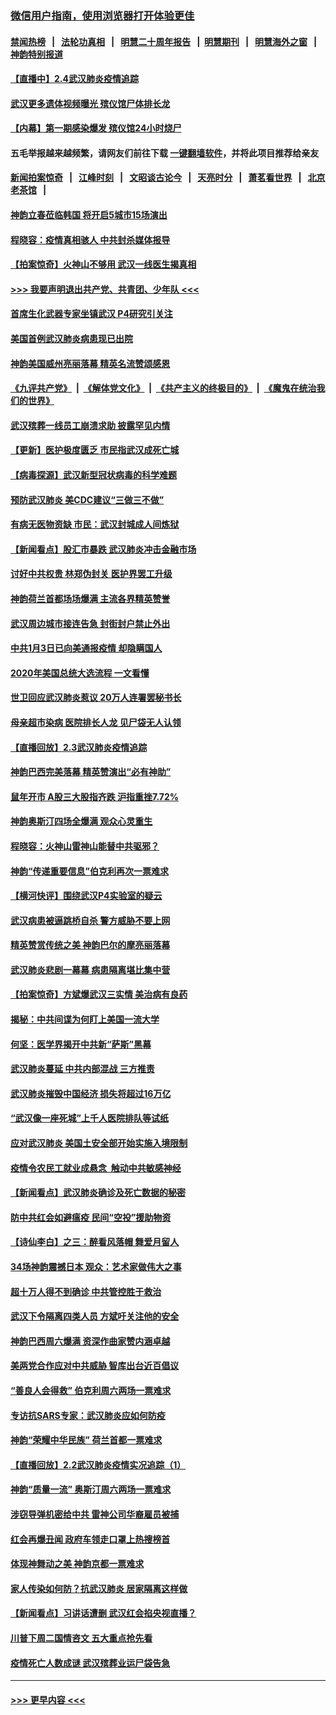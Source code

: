 ### [微信用户指南，使用浏览器打开体验更佳](https://github.com/gfw-breaker/banned-news1/blob/master/indexes/wechat-guide.md?t=0)
#### [禁闻热榜](热点新闻.md?t=0)  &nbsp;&nbsp;|&nbsp;&nbsp; [法轮功真相](https://github.com/gfw-breaker/truth/blob/master/README.md?t=0) &nbsp;&nbsp;|&nbsp;&nbsp; [明慧二十周年报告](https://github.com/gfw-breaker/mh-reports/blob/master/README.md?t=0) &nbsp;&nbsp;|&nbsp;&nbsp;[明慧期刊](https://github.com/gfw-breaker/mh-qikan) &nbsp;&nbsp;|&nbsp;&nbsp; [明慧海外之窗](https://github.com/gfw-breaker/mh-news/blob/master/README.md?t=0) &nbsp;&nbsp;|&nbsp;&nbsp; [神韵特别报道](https://github.com/gfw-breaker/mh-news/blob/master/shenyun.md?t=0)
#### [【直播中】2.4武汉肺炎疫情追踪](../pages/nf4514/n11844032.md?t=02042244) 
#### [武汉更多遗体视频曝光 殡仪馆尸体排长龙](../pages/nf4514/n11844057.md?t=02042244) 
#### [【内幕】第一期感染爆发 殡仪馆24小时烧尸](../pages/nf4514/n11843944.md?t=02042244) 
#### 五毛举报越来越频繁，请网友们前往下载 [一键翻墙软件](https://github.com/gfw-breaker/ssr-accounts)，并将此项目推荐给亲友
#### [新闻拍案惊奇](https://github.com/gfw-breaker/banned-news1/blob/master/pages/link4.md) &nbsp;&nbsp;|&nbsp;&nbsp; [江峰时刻](https://github.com/gfw-breaker/banned-news1/blob/master/pages/link4.md) &nbsp;&nbsp;|&nbsp;&nbsp; [文昭谈古论今](https://github.com/gfw-breaker/banned-news1/blob/master/pages/link4.md) &nbsp;&nbsp;|&nbsp;&nbsp; [天亮时分](https://github.com/gfw-breaker/banned-news1/blob/master/pages/link4.md) &nbsp;&nbsp;|&nbsp;&nbsp; [萧茗看世界](https://github.com/gfw-breaker/banned-news1/blob/master/pages/link4.md) &nbsp;&nbsp;|&nbsp;&nbsp; [北京老茶馆](https://github.com/gfw-breaker/banned-news1/blob/master/pages/link4.md) &nbsp;&nbsp;|&nbsp;&nbsp; 
#### [神韵立春莅临韩国 将开启5城市15场演出](../pages/nf4514/n11843781.md?t=02042244) 
#### [程晓容：疫情真相骇人 中共封杀媒体报导](../pages/nf4514/n11843546.md?t=02042244) 
#### [【拍案惊奇】火神山不够用 武汉一线医生揭真相](../pages/nf4514/n11842682.md?t=02042244) 
#### [>>> 我要声明退出共产党、共青团、少年队 <<<](https://github.com/begood0513/goodnews/blob/master/quit/letter.md) 
#### [首席生化武器专家坐镇武汉 P4研究引关注](../pages/nf4514/n11842412.md?t=02042244) 
#### [美国首例武汉肺炎病患现已出院](../pages/nf4514/n11842740.md?t=02042244) 
#### [神韵美国威州亮丽落幕 精英名流赞颂感恩](../pages/nf4514/n11842912.md?t=02042244) 
#### [《九评共产党》](https://github.com/begood0513/9ping.md/blob/master/README.md) &nbsp;|&nbsp; [《解体党文化》](../../../../jtdwh.md/blob/master/README.md)  &nbsp;|&nbsp; [《共产主义的终极目的》](../../../../gczydzjmd.md/blob/master/README.md) &nbsp;|&nbsp; [《魔鬼在统治我们的世界》](../../../../mgztzwmdsj.md/blob/master/README.md) 
#### [武汉殡葬一线员工崩溃求助 披露罕见内情](../pages/nf4514/n11842482.md?t=02042244) 
#### [【更新】医护极度匮乏 市民指武汉成死亡城](../pages/nf4514/n11801312.md?t=02042244) 
#### [【病毒探源】武汉新型冠状病毒的科学难题](../pages/nf4514/n11842176.md?t=02042244) 
#### [预防武汉肺炎 美CDC建议“三做三不做”](../pages/nf4514/n11842700.md?t=02042244) 
#### [有病无医物资缺 市民：武汉封城成人间炼狱](../pages/nf4514/n11839878.md?t=02042244) 
#### [【新闻看点】股汇市暴跌 武汉肺炎冲击金融市场](../pages/nf4514/n11842216.md?t=02042244) 
#### [讨好中共权贵 林郑伪封关 医护界罢工升级](../pages/nf4514/n11842359.md?t=02042244) 
#### [神韵荷兰首都场场爆满 主流各界精英赞誉](../pages/nf4514/n11842287.md?t=02042244) 
#### [武汉周边城市接连告急 封街封户禁止外出](../pages/nf4514/n11842277.md?t=02042244) 
#### [中共1月3日已向美通报疫情 却隐瞒国人](../pages/nf4514/n11841978.md?t=02042244) 
#### [2020年美国总统大选流程 一文看懂](../pages/nf4514/n11842056.md?t=02042244) 
#### [世卫回应武汉肺炎惹议 20万人连署罢秘书长](../pages/nf4514/n11841664.md?t=02042244) 
#### [母亲超市染病 医院排长人龙 见尸袋无人认领](../pages/nf4514/n11841762.md?t=02042244) 
#### [【直播回放】2.3武汉肺炎疫情追踪](../pages/nf4514/n11841577.md?t=02042244) 
#### [神韵巴西完美落幕 精英赞演出“必有神助”](../pages/nf4514/n11841240.md?t=02042244) 
#### [鼠年开市 A股三大股指齐跌 沪指重挫7.72%](../pages/nf4514/n11840461.md?t=02042244) 
#### [神韵奥斯汀四场全爆满 观众心灵重生](../pages/nf4514/n11841188.md?t=02042244) 
#### [程晓容：火神山雷神山能替中共驱邪？](../pages/nf4514/n11841031.md?t=02042244) 
#### [神韵“传递重要信息”伯克利再次一票难求](../pages/nf4514/n11841111.md?t=02042244) 
#### [【横河快评】围绕武汉P4实验室的疑云](../pages/nf4514/n11840494.md?t=02042244) 
#### [武汉病患被逼跳桥自杀 警方威胁不要上网](../pages/nf4514/n11838521.md?t=02042244) 
#### [精英赞赏传统之美 神韵巴尔的摩亮丽落幕](../pages/nf4514/n11840858.md?t=02042244) 
#### [武汉肺炎悲剧一幕幕 病患隔离堪比集中营](../pages/nf4514/n11838047.md?t=02042244) 
#### [【拍案惊奇】方斌爆武汉三实情 美治病有良药](../pages/nf4514/n11839984.md?t=02042244) 
#### [揭秘：中共间谍为何盯上美国一流大学](../pages/nf4514/n11840270.md?t=02042244) 
#### [何坚：医学界揭开中共新“萨斯”黑幕](../pages/nf4514/n11839868.md?t=02042244) 
#### [武汉肺炎蔓延 中共内部混战 三方推责](../pages/nf4514/n11839612.md?t=02042244) 
#### [武汉肺炎摧毁中国经济 损失将超过16万亿](../pages/nf4514/n11839723.md?t=02042244) 
#### [“武汉像一座死城”上千人医院排队等试纸](../pages/nf4514/n11839724.md?t=02042244) 
#### [应对武汉肺炎 美国土安全部开始实施入境限制](../pages/nf4514/n11839729.md?t=02042244) 
#### [疫情令农民工就业成悬念  触动中共敏感神经](../pages/nf4514/n11839625.md?t=02042244) 
#### [【新闻看点】武汉肺炎确诊及死亡数据的秘密](../pages/nf4514/n11839539.md?t=02042244) 
#### [防中共红会如避瘟疫 民间“空投”援助物资](../pages/nf4514/n11839313.md?t=02042244) 
#### [【诗仙李白】之三：醉看风落帽 舞爱月留人](../pages/nf4514/n11802452.md?t=02042244) 
#### [34场神韵震撼日本 观众：艺术家做伟大之事](../pages/nf4514/n11839579.md?t=02042244) 
#### [超十万人得不到确诊 中共管控胜于救治](../pages/nf4514/n11838462.md?t=02042244) 
#### [武汉下令隔离四类人员 方斌吁关注他的安全](../pages/nf4514/n11838878.md?t=02042244) 
#### [神韵巴西周六爆满 资深作曲家赞内涵卓越](../pages/nf4514/n11839099.md?t=02042244) 
#### [美两党合作应对中共威胁 智库出台近百倡议](../pages/nf4514/n11838437.md?t=02042244) 
#### [“善良人会得救” 伯克利周六两场一票难求](../pages/nf4514/n11839147.md?t=02042244) 
#### [专访抗SARS专家：武汉肺炎应如何防疫](../pages/nf4514/n11831446.md?t=02042244) 
#### [神韵“荣耀中华民族” 荷兰首都一票难求](../pages/nf4514/n11838821.md?t=02042244) 
#### [【直播回放】2.2武汉肺炎疫情实况追踪（1）](../pages/nf4514/n11838871.md?t=02042244) 
#### [神韵“质量一流” 奥斯汀周六两场一票难求](../pages/nf4514/n11838825.md?t=02042244) 
#### [涉窃导弹机密给中共 雷神公司华裔雇员被捕](../pages/nf4514/n11838129.md?t=02042244) 
#### [红会再爆丑闻 政府车领走口罩上热搜榜首](../pages/nf4514/n11837825.md?t=02042244) 
#### [体现神舞动之美 神韵京都一票难求](../pages/nf4514/n11837766.md?t=02042244) 
#### [家人传染如何防？抗武汉肺炎 居家隔离这样做](../pages/nf4514/n11837622.md?t=02042244) 
#### [【新闻看点】习讲话遭删 武汉红会掐央视直播？](../pages/nf4514/n11837573.md?t=02042244) 
#### [川普下周二国情咨文 五大重点抢先看](../pages/nf4514/n11837512.md?t=02042244) 
#### [疫情死亡人数成谜 武汉殡葬业运尸袋告急](../pages/nf4514/n11837536.md?t=02042244) 

----
#### [ >>> 更早内容 <<< ](../indexes/nf4514-earlier.md)
